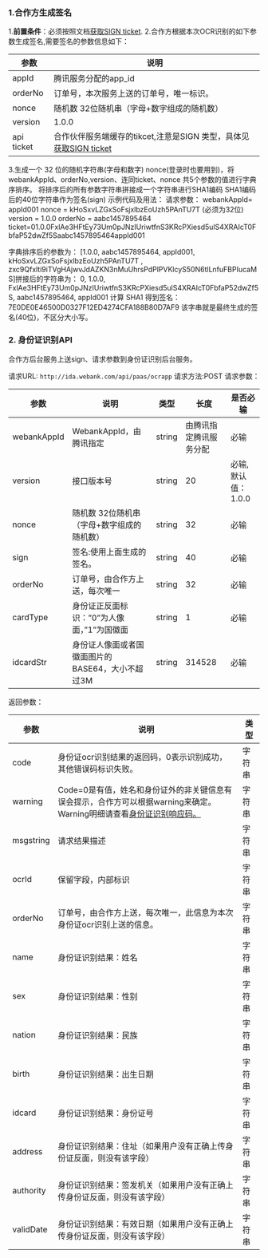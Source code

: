 ### 1.合作方生成签名

1.**前置条件**：必须按照文档[获取SIGN ticket](/document/product/295/10118#1..E6.B3.A8.E6.84.8F.E4.BA.8B.E9.A1.B9).
2.合作方根据本次OCR识别的如下参数生成签名,需要签名的参数信息如下：


| 参数 | 说明 | 
|---------|---------|
| appId | 腾讯服务分配的app_id | 
| orderNo | 订单号，本次服务上送的订单号，唯一标识。 | 
| nonce | 随机数  32位随机串（字母+数字组成的随机数） | 
| version | 1.0.0 | 
| api ticket | 合作伙伴服务端缓存的tikcet,注意是SIGN 类型，具体见[获取SIGN ticket](/document/product/295/10118#1..E6.B3.A8.E6.84.8F.E4.BA.8B.E9.A1.B9) | 

3.生成一个 32 位的随机字符串(字母和数字) nonce(登录时也要用到)，将webankAppId、orderNo,version、连同ticket、nonce 共5个参数的值进行字典序排序。
将排序后的所有参数字符串拼接成一个字符串进行SHA1编码
SHA1编码后的40位字符串作为签名(sign)
示例代码及用法：
请求参数：
webankAppId= appId001
nonce = kHoSxvLZGxSoFsjxlbzEoUzh5PAnTU7T (必须为32位)
version = 1.0.0
orderNo = aabc1457895464
ticket=01.0.0FxlAe3HFtEy73Um0pJNzIUriwtfnS3KRcPXiesd5ulS4XRAIcT0FbfaP52dwZf5Saabc1457895464appId001

字典排序后的参数为：
[1.0.0, aabc1457895464, appId001, kHoSxvLZGxSoFsjxlbzEoUzh5PAnTU7T , zxc9Qfxlti9iTVgHAjwvJdAZKN3nMuUhrsPdPlPVKlcyS50N6tlLnfuFBPIucaMS]拼接后的字符串为：
0, 1.0.0, FxlAe3HFtEy73Um0pJNzIUriwtfnS3KRcPXiesd5ulS4XRAIcT0FbfaP52dwZf5S, aabc1457895464, appId001
计算 SHA1 得到签名：
7E0DE0E46500D0327F12ED4274CFA188B80D7AF9
该字串就是最终生成的签名(40位)，不区分大小写。

### 2. 身份证识别API
合作方后台服务上送sign、请求参数到身份证识别后台服务。

请求URL: `http://ida.webank.com/api/paas/ocrapp`
请求方法:POST
请求参数：

| 参数 | 说明 | 类型 |长度  |是否必输 |
|---------|---------|---------|---------|---------|
| webankAppId | WebankAppId，由腾讯指定 | string | 由腾讯指定腾讯服务分配 | 必输 |
| version | 接口版本号 | string | 20 | 必输,默认值：1.0.0 |
| nonce | 随机数  32位随机串（字母+数字组成的随机数） | string | 32 | 必输 |
| sign | 签名:使用上面生成的签名。 | string | 40 | 必输 |
| orderNo | 订单号，由合作方上送，每次唯一 | string | 32 | 必输 |
| cardType | 身份证正反面标识：”0”为人像面，”1”为国徽面 | string | 1 | 必输 |
| idcardStr | 身份证人像面或者国徽面图片的BASE64，大小不超过3M | string | 314528 | 必输 |

返回参数：

| 参数 | 说明 |类型 |
|---------|---------|---------|
| code | 身份证ocr识别结果的返回码，0表示识别成功，其他错误码标识失败。 | 字符串|
| warning | Code=0是有值，姓名和身份证外的非关键信息有误会提示，合作方可以根据warning来确定。Warning明细请查看[身份证识别响应码。](/document/product/295/10194#3.-.E8.BA.AB.E4.BB.BD.E8.AF.81.E8.AF.86.E5.88.AB.E5.93.8D.E5.BA.94.E7.A0.81)| 字符串 |
| msgstring |请求结果描述 | 字符串 |
|ocrId|保留字段，内部标识|字符串|
|orderNo|订单号，由合作方上送，每次唯一，此信息为本次身份证ocr识别上送的信息。|字符串|
|name|身份证识别结果：姓名|字符串|
|sex|身份证识别结果：性别|字符串|
|nation|身份证识别结果：民族|字符串|
|birth|身份证识别结果：出生日期|字符串| 
|idcard|身份证识别结果：身份证号|字符串|
|address|身份证识别结果：住址（如果用户没有正确上传身份证反面，则没有该字段）|字符串|
|authority|身份证识别结果：签发机关（如果用户没有正确上传身份证反面，则没有该字段）|字符串|
|validDate|身份证识别结果：有效日期（如果用户没有正确上传身份证反面，则没有该字段）|字符串|

